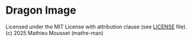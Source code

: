 # Dragon Image


Licensed under the MIT License with attribution clause (see [LICENSE](./LICENSE) file).
(c) 2025 Mathieu Mousset (mathe-man)
